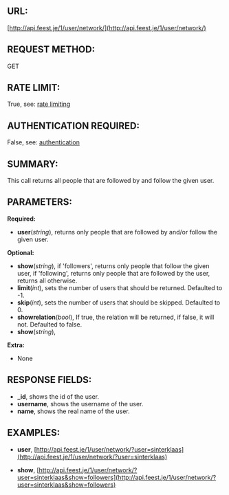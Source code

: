 URL:
----
[http://api.feest.je/1/user/network/](http://api.feest.je/1/user/network/)

REQUEST METHOD:
---------------
GET

RATE LIMIT:
-----------
True, see: [rate limiting](parts/rate-limiting.md)

AUTHENTICATION REQUIRED:
------------------------
False, see: [authentication](parts/authentication.md)

SUMMARY:
--------
This call returns all people that are followed by and follow the given user.

PARAMETERS:
-----------

**Required:**

 - **user**(*string*), returns only people that are followed by and/or follow the given user.
 
**Optional:**

 - **show**(*string*), if 'followers', returns only people that follow the given user, if 'following', returns only people that are followed by the user, returns all otherwise.
 - **limit**(*int*), sets the number of users that should be returned. Defaulted to -1.
 - **skip**(*int*), sets the number of users that should be skipped. Defaulted to 0.
 - **showrelation**(*bool*), If true, the relation will be returned, if false, it will not. Defaulted to false.
 - **show**(*string*), 

**Extra:**

 - None

RESPONSE FIELDS:
----------------
 - **_id**, shows the id of the user.
 - **username**, shows the username of the user.
 - **name**, shows the real name of the user.

EXAMPLES:
---------
- **user**, [http://api.feest.je/1/user/network/?user=sinterklaas](http://api.feest.je/1/user/network/?user=sinterklaas)

- **show**, [http://api.feest.je/1/user/network/?user=sinterklaas&show=followers](http://api.feest.je/1/user/network/?user=sinterklaas&show=followers)